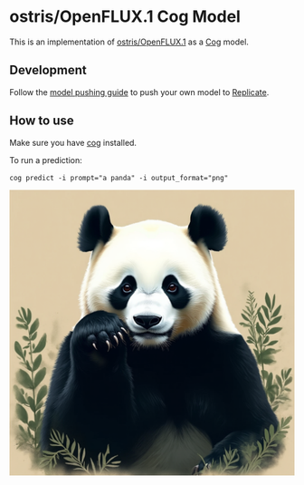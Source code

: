 # ostris/OpenFLUX.1 Cog Model

This is an implementation of [ostris/OpenFLUX.1](https://huggingface.co/ostris/OpenFLUX.1) as a [Cog](https://github.com/replicate/cog) model.

## Development

Follow the [model pushing guide](https://replicate.com/docs/guides/push-a-model) to push your own model to [Replicate](https://replicate.com).


## How to use

Make sure you have [cog](https://github.com/replicate/cog) installed.

To run a prediction:

    cog predict -i prompt="a panda" -i output_format="png"

![Output](output.0.png)